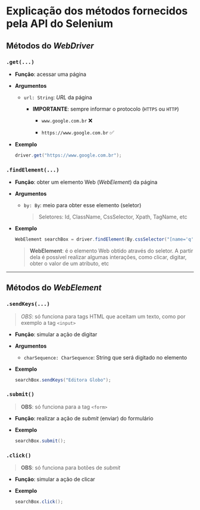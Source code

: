 # Explicação dos métodos fornecidos pela API do Selenium

## Métodos do *WebDriver*

### `.get(...)`

* **Função**: acessar uma página

* **Argumentos**

  * `url: String`: *URL* da página

    * **IMPORTANTE**: sempre informar o protocolo (`HTTPS` ou `HTTP`)

      * `www.google.com.br` ❌

      * `https://www.google.com.br` ✅

* **Exemplo**

  ```java
  driver.get("https://www.google.com.br");
  ```

### `.findElement(...)`

* **Função**: obter um elemento Web (*WebElement*) da página

* **Argumentos**

  * `by: By`: meio para obter esse elemento (seletor)

    > Seletores: Id, ClassName, CssSelector, Xpath, TagName, etc

* **Exemplo**

  ```java
  WebElement searchBox = driver.findElement(By.cssSelector("[name='q']"));
  ```

  > **WebElement**: é o elemento Web obtido através do seletor. A partir dela é possível realizar algumas interações, como clicar, digitar, obter o valor de um atributo, etc

---

## Métodos do *WebElement*

### `.sendKeys(...)`

> *OBS*: só funciona para tags HTML que aceitam um texto, como por exemplo a tag `<input>`

* **Função**: simular a ação de digitar

* **Argumentos**

  * `charSequence: CharSequence`: String que será digitado no elemento

* **Exemplo**

  ```java
  searchBox.sendKeys("Editora Globo");
  ```

### `.submit()`

> **OBS**: só funciona para a tag `<form>`

* **Função**: realizar a ação de *submit* (enviar) do formulário

* **Exemplo**

  ```java
  searchBox.submit();
  ```

### `.click()`

> **OBS**: só funciona para botões de *submit*

* **Função**: simular a ação de clicar

* **Exemplo**

  ```java
  searchBox.click();
  ```